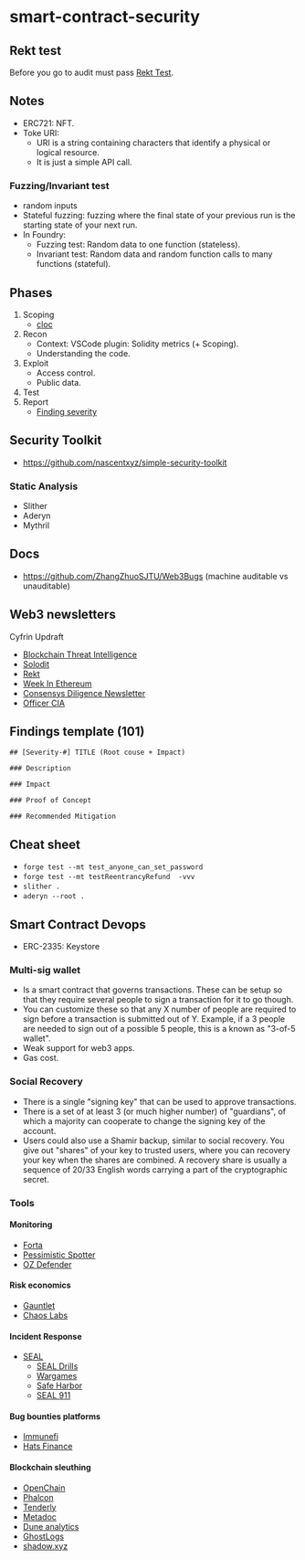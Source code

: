 # smart-contract-security

## Rekt test
Before you go to audit must pass [Rekt Test](https://blog.trailofbits.com/2023/08/14/can-you-pass-the-rekt-test/).

## Notes
* ERC721: NFT.
* Toke URI:
  - URI is a string containing characters that identify a physical or logical resource. 
  - It is just a simple API call.

### Fuzzing/Invariant test
* random inputs
* Stateful fuzzing: fuzzing where the final state of your previous run is the starting state of your next run.
* In Foundry:
  - Fuzzing test: Random data to one function (stateless).
  - Invariant test: Random data and random function calls to many functions (stateful).

## Phases

1. Scoping
   * [cloc](https://github.com/AlDanial/cloc)
2. Recon
   * Context: VSCode plugin: Solidity metrics (+ Scoping).
   * Understanding the code.
3. Exploit
   * Access control.
   * Public data.
4. Test
5. Report
   * [Finding severity](https://docs.codehawks.com/hawks-auditors/how-to-evaluate-a-finding-severity)

## Security Toolkit
* https://github.com/nascentxyz/simple-security-toolkit

### Static Analysis
* Slither
* Aderyn
* Mythril

## Docs
* https://github.com/ZhangZhuoSJTU/Web3Bugs (machine auditable vs unauditable)

## Web3 newsletters

Cyfrin Updraft
* [Blockchain Threat Intelligence](https://newsletter.blockthreat.io/)
* [Solodit](https://solodit.xyz/)
* [Rekt](https://rekt.news/)
* [Week In Ethereum](https://weekinethereumnews.com/)
* [Consensys Diligence Newsletter](https://consensys.io/diligence/newsletter/)
* [Officer CIA](https://officercia.mirror.xyz/)

## Findings template (101)

```
## [Severity-#] TITLE (Root couse + Impact)

### Description

### Impact

### Proof of Concept

### Recommended Mitigation

```

## Cheat sheet

* `forge test --mt test_anyone_can_set_password`
* `forge test --mt testReentrancyRefund  -vvv`
* `slither .`
* `aderyn --root .`

## Smart Contract Devops

* ERC-2335: Keystore

### Multi-sig wallet

* Is a smart contract that governs transactions. These can be setup so that they require several people to sign a transaction for it to go though.
* You can customize these so that any X number of people are required to sign before a transaction is submitted out of Y. Example, if a 3 people are needed to sign out of a possible 5 people, this is a known as "3-of-5 wallet".
* Weak support for web3 apps.
* Gas cost.

### Social Recovery

* There is a single "signing key" that can be used to approve transactions.
* There is a set of at least 3 (or much higher number) of "guardians", of which a majority can cooperate to change the signing key of the account.
* Users could also use a Shamir backup, similar to social recovery. You give out "shares" of your key to trusted users, where you can recovery your key  when the shares are combined. A recovery share is usually a sequence of 20/33 English words carrying a part of the cryptographic secret.

### Tools

#### Monitoring

- [Forta](https://www.youtube.com/watch?v=42RcaQ8YTzQ)
- [Pessimistic Spotter](https://spotter.pessimistic.io/#form)
- [OZ Defender](https://defender.openzeppelin.com/#/sentinel)

#### Risk economics

- [Gauntlet](https://www.gauntlet.xyz/)
- [Chaos Labs](https://chaoslabs.xyz/)

#### Incident Response

- [SEAL](https://form.typeform.com/to/jJoH2ktE?typeform-source=securityalliance.org)
  - [SEAL Drills](https://securityalliance.notion.site/Live-Scenario-Documentation-520e7db48e2143f7bc41b729fb219996)
  - [Wargames](https://form.typeform.com/to/jJoH2ktE?typeform-source=securityalliance.org)
  - [Safe Harbor](https://github.com/security-alliance/safe-harbor)
  - [SEAL 911](https://t.me/seal_911_bot)

#### Bug bounties platforms

- [Immunefi](https://immunefi.com/)
- [Hats Finance](https://hats.finance/)

#### Blockchain sleuthing

- [OpenChain](https://openchain.xyz/)
- [Phalcon](https://phalcon.xyz/)
- [Tenderly](https://tenderly.co/)
- [Metadoc](https://blocksec.com/metadock)
- [Dune analytics](https://dune.com/browse/dashboards)
- [GhostLogs](https://ghostlogs.xyz/)
- [shadow.xyz](https://www.shadow.xyz/)
